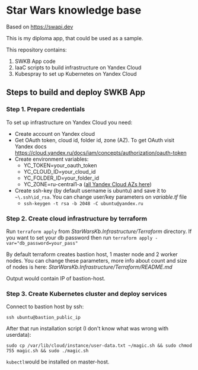 ﻿# Star Wars knowledge base
Based on https://swapi.dev

This is my diploma app, that could be used as a sample.

This repository contains:
1. SWKB App code
2. IaaC scripts to build infrastructure on Yandex Cloud
3. Kubespray to set up Kubernetes on Yandex Cloud

## Steps to build and deploy SWKB App

### Step 1. Prepare credentials
To set up infrastructure on Yandex Cloud you need:
 - Create account on Yandex cloud
 - Get OAuth token, cloud id, folder id, zone (AZ). To get OAuth visit Yandex docs https://cloud.yandex.ru/docs/iam/concepts/authorization/oauth-token
 - Create environment variables:
   - YC_TOKEN=your_oauth_token
   - YC_CLOUD_ID=your_cloud_id
   - YC_FOLDER_ID=your_folder_id
   - YC_ZONE=ru-central1-a ([all Yandex Cloud AZs here](https://cloud.yandex.ru/docs/overview/concepts/geo-scope))
 - Create ssh-key (by default username is ubuntu) and save it to `~\.ssh\id_rsa`. You can change user/key parameters on *variable.tf* file
   - `ssh-keygen -t rsa -b 2048 -C ubuntu@yandex.ru`

### Step 2. Create cloud infrastructure by terraform
Run `terraform apply` from *StarWarsKb.Infrastructure/Terraform* directory. 
If you want to set your db password then run `terraform apply -var="db_password=your_pass"`

By default terraform creates bastion host, 1 master node and 2 worker nodes. You can change these parameters, more info about count and size of nodes is here: *StarWarsKb.Infrastructure/Terraform/README.md*

Output would contain IP of bastion-host.

### Step 3. Create Kubernetes cluster and deploy services

Connect to bastion host by ssh:

`ssh ubuntu@bastion_public_ip`

After that run installation script (I don't know what was wrong with userdata):

`sudo cp /var/lib/cloud/instance/user-data.txt ~/magic.sh && sudo chmod 755 magic.sh && sudo ./magic.sh`

`kubectl`would be installed on master-host.